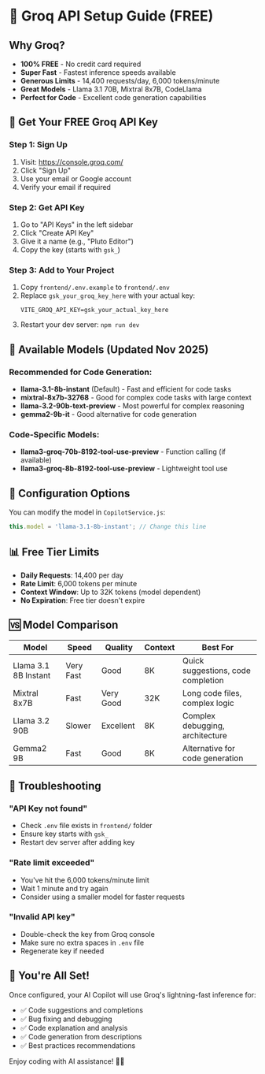 # 🚀 Groq API Setup Guide (FREE)

## Why Groq?
- **100% FREE** - No credit card required
- **Super Fast** - Fastest inference speeds available
- **Generous Limits** - 14,400 requests/day, 6,000 tokens/minute
- **Great Models** - Llama 3.1 70B, Mixtral 8x7B, CodeLlama
- **Perfect for Code** - Excellent code generation capabilities

## 🔑 Get Your FREE Groq API Key

### Step 1: Sign Up
1. Visit: https://console.groq.com/
2. Click "Sign Up" 
3. Use your email or Google account
4. Verify your email if required

### Step 2: Get API Key
1. Go to "API Keys" in the left sidebar
2. Click "Create API Key"
3. Give it a name (e.g., "Pluto Editor")
4. Copy the key (starts with `gsk_`)

### Step 3: Add to Your Project
1. Copy `frontend/.env.example` to `frontend/.env`
2. Replace `gsk_your_groq_key_here` with your actual key:
   ```
   VITE_GROQ_API_KEY=gsk_your_actual_key_here
   ```
3. Restart your dev server: `npm run dev`

## 🎯 Available Models (Updated Nov 2025)

### Recommended for Code Generation:
- **llama-3.1-8b-instant** (Default) - Fast and efficient for code tasks
- **mixtral-8x7b-32768** - Good for complex code tasks with large context
- **llama-3.2-90b-text-preview** - Most powerful for complex reasoning
- **gemma2-9b-it** - Good alternative for code generation

### Code-Specific Models:
- **llama3-groq-70b-8192-tool-use-preview** - Function calling (if available)
- **llama3-groq-8b-8192-tool-use-preview** - Lightweight tool use

## 🔧 Configuration Options

You can modify the model in `CopilotService.js`:
```javascript
this.model = 'llama-3.1-8b-instant'; // Change this line
```

## 📊 Free Tier Limits
- **Daily Requests**: 14,400 per day
- **Rate Limit**: 6,000 tokens per minute
- **Context Window**: Up to 32K tokens (model dependent)
- **No Expiration**: Free tier doesn't expire

## 🆚 Model Comparison

| Model | Speed | Quality | Context | Best For |
|-------|-------|---------|---------|----------|
| Llama 3.1 8B Instant | Very Fast | Good | 8K | Quick suggestions, code completion |
| Mixtral 8x7B | Fast | Very Good | 32K | Long code files, complex logic |
| Llama 3.2 90B | Slower | Excellent | 8K | Complex debugging, architecture |
| Gemma2 9B | Fast | Good | 8K | Alternative for code generation |

## 🚨 Troubleshooting

### "API Key not found"
- Check `.env` file exists in `frontend/` folder
- Ensure key starts with `gsk_`
- Restart dev server after adding key

### "Rate limit exceeded"
- You've hit the 6,000 tokens/minute limit
- Wait 1 minute and try again
- Consider using a smaller model for faster requests

### "Invalid API key"
- Double-check the key from Groq console
- Make sure no extra spaces in `.env` file
- Regenerate key if needed

## 🎉 You're All Set!

Once configured, your AI Copilot will use Groq's lightning-fast inference for:
- ✅ Code suggestions and completions
- ✅ Bug fixing and debugging
- ✅ Code explanation and analysis
- ✅ Code generation from descriptions
- ✅ Best practices recommendations

Enjoy coding with AI assistance! 🤖✨
